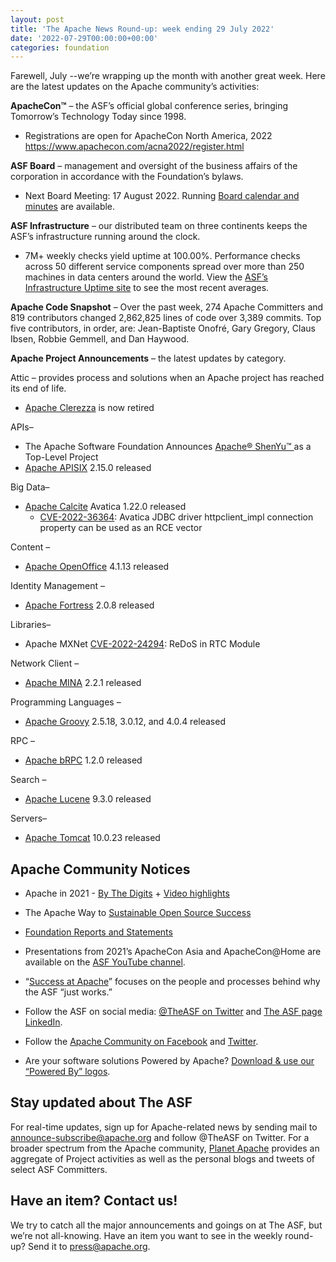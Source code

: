 ```yaml
---
layout: post
title: 'The Apache News Round-up: week ending 29 July 2022'
date: '2022-07-29T00:00:00+00:00'
categories: foundation
---
```

<p><span data-position="49" data-size="135">Farewell, July --we’re wrapping
 up the month with another great week. Here are the latest updates on 
the Apache community’s activities:</span></p><p class="part" data-startline="5" data-endline="5" data-position="186" data-size="0"><strong data-position="186" data-size="0"><span data-position="188" data-size="10">ApacheCon™</span></strong><span data-position="200" data-size="96"> – the ASF’s official global conference series, bringing Tomorrow’s Technology Today since 1998.</span></p><ul class="part" data-startline="6" data-endline="7"><li class="" data-startline="6" data-endline="7" data-position="300" data-size="0"><span data-position="300" data-size="57">Registrations are open for ApacheCon North America, 2022 </span><a href="https://www.apachecon.com/acna2022/register.html" target="_blank" rel="noopener"><span data-position="357" data-size="48">https://www.apachecon.com/acna2022/register.html</span></a></li></ul><p class="part" data-startline="8" data-endline="8" data-position="407" data-size="0"><strong data-position="407" data-size="0"><span data-position="409" data-size="9">ASF Board</span></strong><span data-position="420" data-size="114"> – management and oversight of the business affairs of the corporation in accordance with the Foundation’s bylaws.</span></p><ul class="part" data-startline="9" data-endline="10"><li class="" data-startline="9" data-endline="10" data-position="538" data-size="0"><span data-position="539" data-size="44">Next Board Meeting: 17 August 2022. Running </span><a href="https://apache.org/foundation/board/calendar.html" target="_blank" rel="noopener"><span data-position="583" data-size="26">Board calendar and minutes</span></a><span data-position="661" data-size="15"> are available.</span></li></ul><p class="part" data-startline="11" data-endline="11" data-position="678" data-size="0"><strong data-position="678" data-size="0"><span data-position="680" data-size="18">ASF Infrastructure</span></strong><span data-position="700" data-size="100"> – our distributed team on three continents keeps the ASF’s infrastructure running around the clock.</span></p><ul class="part" data-startline="12" data-endline="13"><li class="" data-startline="12" data-endline="13" data-position="804" data-size="0"><span data-position="805" data-size="179">7M+
 weekly checks yield uptime at 100.00%. Performance checks across 50 
different service components spread over more than 250 machines in data 
centers around the world. View the </span><a href="http://www.apache.org/uptime/" target="_blank" rel="noopener"><span data-position="984" data-size="32">ASF’s Infrastructure Uptime site</span></a><span data-position="1048" data-size="33"> to see the most recent averages.</span></li></ul><p class="part" data-startline="14" data-endline="14" data-position="1083" data-size="0"><strong data-position="1083" data-size="0"><span data-position="1085" data-size="20">Apache Code Snapshot</span></strong><span data-position="1107" data-size="237">
 – Over the past week, 274 Apache Committers and 819 contributors 
changed 2,862,825 lines of code over 3,389 commits. Top five 
contributors, in order, are: Jean-Baptiste Onofré, Gary Gregory, Claus 
Ibsen, Robbie Gemmell, and Dan Haywood.</span></p><p class="part" data-startline="16" data-endline="16" data-position="1346" data-size="0"><strong data-position="1346" data-size="0"><span data-position="1348" data-size="28">Apache Project Announcements</span></strong><span data-position="1378" data-size="34"> – the latest updates by category.</span></p><p class="part" data-startline="18" data-endline="19" data-position="1414" data-size="0"><span data-position="1414" data-size="65">Attic – provides process and solutions when an Apache project has</span><span data-position="1480" data-size="24"> reached its end of life.</span></p><ul class="part" data-startline="20" data-endline="21"><li class="" data-startline="20" data-endline="21" data-position="1508" data-size="0"><a href="https://s.apache.org/4rju8" target="_blank" rel="noopener"><span data-position="1509" data-size="15">Apache Clerezza</span></a><span data-position="1553" data-size="15"> is now retired</span></li></ul><p class="part" data-startline="22" data-endline="22" data-position="1571" data-size="0"><span data-position="1571" data-size="6">APIs–</span></p><ul class="part" data-startline="23" data-endline="25"><li class="" data-startline="23" data-endline="23" data-position="1581" data-size="0"><span data-position="1582" data-size="41">The Apache Software Foundation Announces </span><a href="https://s.apache.org/shenyu-tlp-2022" target="_blank" rel="noopener"><span data-position="1623" data-size="18">Apache® ShenYu™ </span></a><span data-position="1680" data-size="22">as a Top-Level Project</span></li><li class="" data-startline="24" data-endline="25" data-position="1706" data-size="0"><a href="https://apisix.apache.org/" target="_blank" rel="noopener"><span data-position="1707" data-size="13">Apache APISIX</span></a><span data-position="1749" data-size="16"> 2.15.0 released</span></li></ul><p class="part" data-startline="26" data-endline="26" data-position="1767" data-size="0"><span data-position="1767" data-size="10">Big Data–</span></p><ul class="part" data-startline="27" data-endline="29"><li class="" data-startline="27" data-endline="29" data-position="1781" data-size="0"><a href="https://calcite.apache.org" target="_blank" rel="noopener"><span data-position="1782" data-size="14">Apache Calcite</span></a><span data-position="1825" data-size="24"> Avatica 1.22.0 released</span>
<ul><li class="" data-startline="28" data-endline="29" data-position="1855" data-size="0"><a href="https://s.apache.org/a4k46" target="_blank" rel="noopener"><span data-position="1856" data-size="14">CVE-2022-36364</span></a><span data-position="1899" data-size="85">: Avatica JDBC driver httpclient_impl connection property can be used as an RCE vector</span></li></ul>
</li></ul><p class="part" data-startline="30" data-endline="30" data-position="1987" data-size="0"><span data-position="1987" data-size="10">Content –</span></p><ul class="part" data-startline="31" data-endline="32"><li class="" data-startline="31" data-endline="32" data-position="2001" data-size="0"><a href="https://openoffice.apache.org" target="_blank" rel="noopener"><span data-position="2002" data-size="17">Apache OpenOffice</span></a><span data-position="2051" data-size="16"> 4.1.13 released</span></li></ul><p class="part" data-startline="33" data-endline="33" data-position="2069" data-size="0"><span data-position="2069" data-size="22">Identity Management –</span></p><ul class="part" data-startline="34" data-endline="35"><li class="" data-startline="34" data-endline="35" data-position="2095" data-size="0"><a href="https://directory.apache.org/fortress/" target="_blank" rel="noopener"><span data-position="2096" data-size="15">Apache Fortress</span></a><span data-position="2153" data-size="15"> 2.0.8 released</span></li></ul><p class="part" data-startline="36" data-endline="36" data-position="2170" data-size="0"><span data-position="2170" data-size="11">Libraries–</span></p><ul class="part in-view" data-startline="37" data-endline="38"><li class="" data-startline="37" data-endline="38" data-position="2185" data-size="0"><span data-position="2186" data-size="13">Apache MXNet </span><a href="https://s.apache.org/qaye2" target="_blank" rel="noopener"><span data-position="2199" data-size="14">CVE-2022-24294</span></a><span data-position="2242" data-size="21">: ReDoS in RTC Module</span></li></ul><p class="part in-view" data-startline="39" data-endline="39" data-position="2265" data-size="0"><span data-position="2265" data-size="17">Network Client –</span></p><ul class="part in-view" data-startline="40" data-endline="41"><li class="" data-startline="40" data-endline="41" data-position="2286" data-size="0"><a href="https://mina.apache.org" target="_blank" rel="noopener"><span data-position="2287" data-size="11">Apache MINA</span></a><span data-position="2324" data-size="15"> 2.2.1 released</span></li></ul><p class="part in-view" data-startline="42" data-endline="42" data-position="2341" data-size="0"><span data-position="2304" data-size="24">Programming Languages –</span></p><ul class="part in-view" data-startline="43" data-endline="44"><li class="" data-startline="43" data-endline="44" data-position="2369" data-size="0"><a href="https://groovy.apache.org" target="_blank" rel="noopener"><span data-position="2333" data-size="13">Apache Groovy</span></a><span data-position="2374" data-size="35"> 2.5.18, 3.0.12, and 4.0.4 released</span></li></ul><p class="part in-view" data-startline="45" data-endline="45" data-position="2448" data-size="0"><span data-position="2411" data-size="6">RPC –</span></p><ul class="part in-view" data-startline="46" data-endline="47"><li class="" data-startline="46" data-endline="47" data-position="2459" data-size="0"><a href="https://brpc.apache.org/" target="_blank" rel="noopener"><span data-position="2423" data-size="11">Apache bRPC</span></a><span data-position="2461" data-size="15"> 1.2.0 released</span></li></ul><p class="part in-view" data-startline="48" data-endline="48" data-position="2515" data-size="0"><span data-position="2478" data-size="9">Search –</span></p><ul class="part in-view" data-startline="49" data-endline="50"><li class="" data-startline="49" data-endline="50" data-position="2528" data-size="0"><a href="https://lucene.apache.org/" target="_blank" rel="noopener"><span data-position="2492" data-size="13">Apache Lucene</span></a><span data-position="2534" data-size="15"> 9.3.0 released</span></li></ul><p class="part in-view" data-startline="51" data-endline="51" data-position="2589" data-size="0"><span data-position="2552" data-size="9">Servers–</span></p><ul class="part in-view" data-startline="52" data-endline="54"><li class="" data-startline="52" data-endline="54" data-position="2602" data-size="0"><a href="http://tomcat.apache.org" target="_blank" rel="noopener"><span data-position="2566" data-size="13">Apache Tomcat</span></a><span data-position="2606" data-size="17"> 10.0.23 released</span></li></ul><h2 class="part in-view" data-startline="55" data-endline="55" id="Apache-Community-Notices" data-id="Apache-Community-Notices"><a class="anchor hidden-xs" href="https://hackmd.io/4pdsdNwbSBWnwKCuQqJHIg#Apache-Community-Notices" title="Apache-Community-Notices"></a></h2><h2 class="part in-view" data-startline="55" data-endline="55" id="Apache-Community-Notices" data-id="Apache-Community-Notices"><span data-position="2629" data-size="24">Apache Community Notices</span></h2><ul class="part in-view" data-startline="57" data-endline="71"><li class="" data-startline="57" data-endline="58" data-position="2695" data-size="0">
<p data-position="2655" data-size="0"><span data-position="2659" data-size="17">Apache in 2021 - </span><a href="https://s.apache.org/Apache2021Digits" target="_blank" rel="noopener"><span data-position="2676" data-size="13">By The Digits</span></a><span data-position="2730" data-size="3"> + </span><a href="https://youtu.be/GU0SV_2tWkU" target="_blank" rel="noopener"><span data-position="2733" data-size="16">Video highlights</span></a></p>
</li><li class="" data-startline="59" data-endline="60" data-position="2823" data-size="0">
<p data-position="2783" data-size="0"><span data-position="2787" data-size="18">The Apache Way to </span><a href="https://s.apache.org/GhnI" target="_blank" rel="noopener"><span data-position="2805" data-size="31">Sustainable Open Source Success</span></a></p>
</li><li class="" data-startline="61" data-endline="62" data-position="2907" data-size="0">
<p data-position="2867" data-size="0"><a href="http://www.apache.org/foundation/reports.html" target="_blank" rel="noopener"><span data-position="2871" data-size="33">Foundation Reports and Statements</span></a></p>
</li><li class="" data-startline="63" data-endline="64" data-position="2994" data-size="0">
<p data-position="2954" data-size="0"><span data-position="2957" data-size="81">Presentations from 2021’s ApacheCon Asia and ApacheCon@Home are available on the </span><a href="https://www.youtube.com/c/TheApacheFoundation/" target="_blank" rel="noopener"><span data-position="3039" data-size="19">ASF YouTube channel</span></a><span data-position="3107" data-size="1">.</span></p>
</li><li class="" data-startline="65" data-endline="66" data-position="3150" data-size="0">
<p data-position="3110" data-size="0"><span data-position="3114" data-size="1">“</span><a href="https://blogs.apache.org/foundation/category/SuccessAtApache" target="_blank" rel="noopener"><span data-position="3115" data-size="17">Success at Apache</span></a><span data-position="3195" data-size="70">” focuses on the people and processes behind why the ASF “just works.”</span></p>
</li><li class="" data-startline="67" data-endline="68" data-position="3308" data-size="0">
<p data-position="3268" data-size="0"><span data-position="3272" data-size="32">Follow the ASF on social media: </span><a href="https://twitter.com/TheASF" target="_blank" rel="noopener"><span data-position="3304" data-size="18">@TheASF on Twitter</span></a><span data-position="3352" data-size="5"> and </span><a href="https://www.linkedin.com/company/the-apache-software-foundation" target="_blank" rel="noopener"><span data-position="3357" data-size="21">The ASF page LinkedIn</span></a><span data-position="3444" data-size="1">.</span></p>
</li><li class="" data-startline="69" data-endline="69" data-position="3488" data-size="0">
<p data-position="3448" data-size="0"><span data-position="3452" data-size="11">Follow the </span><a href="https://www.facebook.com/ApacheSoftwareFoundation/" target="_blank" rel="noopener"><span data-position="3463" data-size="28">Apache Community on Facebook</span></a><span data-position="3545" data-size="5"> and </span><a href="https://twitter.com/ApacheCommunity" target="_blank" rel="noopener"><span data-position="3550" data-size="7">Twitter</span></a><span data-position="3595" data-size="1">.</span></p>
</li><li class="" data-startline="70" data-endline="71" data-position="3638" data-size="0">
<p data-position="3598" data-size="0"><span data-position="3602" data-size="47">Are your software solutions Powered by Apache? </span><a href="http://www.apache.org/foundation/press/kit/#poweredby" target="_blank" rel="noopener"><span data-position="3649" data-size="37">Download &amp; use our “Powered By” logos</span></a><span data-position="3742" data-size="1">.</span></p>
</li></ul><h2 class="part in-view" data-startline="72" data-endline="72" id="Stay-updated-about-The-ASF" data-id="Stay-updated-about-The-ASF"><a class="anchor hidden-xs" href="https://hackmd.io/4pdsdNwbSBWnwKCuQqJHIg#Stay-updated-about-The-ASF" title="Stay-updated-about-The-ASF"></a></h2><h2 class="part in-view" data-startline="72" data-endline="72" id="Stay-updated-about-The-ASF" data-id="Stay-updated-about-The-ASF"><span data-position="3748" data-size="26">Stay updated about The ASF</span></h2><p class="part in-view" data-startline="74" data-endline="74" data-position="3813" data-size="0"><span data-position="3776" data-size="74">For real-time updates, sign up for Apache-related news by sending mail to </span><a href="mailto:announce-subscribe@apache.org" target="_blank" rel="noopener"><span data-position="3850" data-size="29">announce-subscribe@apache.org</span></a><span data-position="3879" data-size="82"> and follow @TheASF on Twitter. For a broader spectrum from the Apache community, </span><a href="https://twitter.com/PlanetApache" target="_blank" rel="noopener"><span data-position="3962" data-size="13">Planet Apache</span></a><span data-position="4010" data-size="111"> provides an aggregate of Project activities as well as the personal blogs and tweets of select ASF Committers.</span></p><h2 class="part in-view" data-startline="77" data-endline="77" id="Have-an-item-Contact-us" data-id="Have-an-item-Contact-us"><a class="anchor hidden-xs" href="https://hackmd.io/4pdsdNwbSBWnwKCuQqJHIg#Have-an-item-Contact-us" title="Have-an-item-Contact-us"></a></h2><h2 class="part in-view" data-startline="77" data-endline="77" id="Have-an-item-Contact-us" data-id="Have-an-item-Contact-us"><span data-position="4127" data-size="25">Have an item? Contact us!</span></h2><p class="part in-view" data-startline="79" data-endline="79" data-position="4191" data-size="0"><span data-position="4154" data-size="161">We
 try to catch all the major announcements and goings on at The ASF, but 
we’re not all-knowing. Have an item you want to see in the weekly 
round-up? Send it to </span><a href="mailto:press@apache.org" target="_blank" rel="noopener"><span data-position="4315" data-size="16">press@apache.org</span></a><span data-position="4331" data-size="1">.</span></p>
